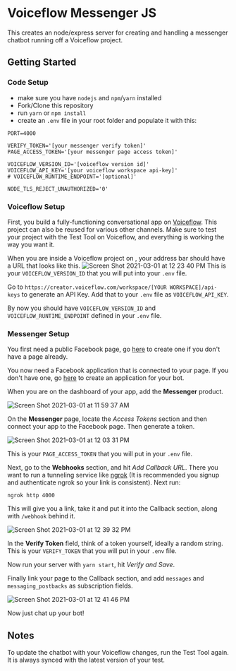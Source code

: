 # Voiceflow Messenger JS

This creates an node/express server for creating and handling a messenger chatbot running off a Voiceflow project.

## Getting Started

### Code Setup

- make sure you have `nodejs` and `npm`/`yarn` installed
- Fork/Clone this repository
- run `yarn` or `npm install`
- create an `.env` file in your root folder and populate it with this:

```
PORT=4000

VERIFY_TOKEN='[your messenger verify token]'
PAGE_ACCESS_TOKEN='[your messenger page access token]'

VOICEFLOW_VERSION_ID='[voiceflow version id]'
VOICEFLOW_API_KEY='[your voiceflow workspace api-key]'
# VOICEFLOW_RUNTIME_ENDPOINT='[optional]'

NODE_TLS_REJECT_UNAUTHORIZED='0'
```

### Voiceflow Setup

First, you build a fully-functioning conversational app on [Voiceflow](https://creator.voiceflow.com). This project can also be reused for various other channels. Make sure to test your project with the Test Tool on Voiceflow, and everything is working the way you want it.

When you are inside a Voiceflow project on , your address bar should have a URL that looks like this.
![Screen Shot 2021-03-01 at 12 23 40 PM](https://user-images.githubusercontent.com/5643574/109534188-0e107580-7a89-11eb-808f-c7a97227847c.png)
This is your `VOICEFLOW_VERSION_ID` that you will put into your `.env` file.

Go to `https://creator.voiceflow.com/workspace/[YOUR WORKSPACE]/api-keys` to generate an API Key. Add that to your `.env` file as `VOICEFLOW_API_KEY`.

By now you should have `VOICEFLOW_VERSION_ID` and `VOICEFLOW_RUNTIME_ENDPOINT` defined in your `.env` file.

### Messenger Setup

You first need a public Facebook page, go [here](https://www.facebook.com/pages/create) to create one if you don't have a page already.

You now need a Facebook application that is connected to your page. If you don't have one, go [here](https://developers.facebook.com/quickstarts) to create an application for your bot.

When you are on the dashboard of your app, add the **Messenger** product.

![Screen Shot 2021-03-01 at 11 59 37 AM](https://user-images.githubusercontent.com/5643574/109531233-a278d900-7a85-11eb-926a-30b7e7eef752.png)

On the **Messenger** page, locate the _Access Tokens_ section and then connect your app to the Facebook page. Then generate a token.

![Screen Shot 2021-03-01 at 12 03 31 PM](https://user-images.githubusercontent.com/5643574/109531632-26cb5c00-7a86-11eb-86c5-78bb78ffad99.png)

This is your `PAGE_ACCESS_TOKEN` that you will put in your `.env` file.

Next, go to the **Webhooks** section, and hit _Add Callback URL_. There you want to run a tunneling service like [ngrok](https://www.npmjs.com/package/ngrok) (It is recommended you signup and authenticate ngrok so your link is consistent). Next run:

```
ngrok http 4000
```

This will give you a link, take it and put it into the Callback section, along with `/webhook` behind it.

![Screen Shot 2021-03-01 at 12 39 32 PM](https://user-images.githubusercontent.com/5643574/109536003-326d5180-7a8b-11eb-9d93-ea817b6881de.png)

In the **Verify Token** field, think of a token yourself, ideally a random string. This is your `VERIFY_TOKEN` that you will put in your `.env` file.

Now run your server with `yarn start`, hit _Verify and Save_.

Finally link your page to the Callback section, and add `messages` and `messaging_postbacks` as subscription fields.

![Screen Shot 2021-03-01 at 12 41 46 PM](https://user-images.githubusercontent.com/5643574/109536239-7fe9be80-7a8b-11eb-8108-f5d4946e098d.png)

Now just chat up your bot!

## Notes

To update the chatbot with your Voiceflow changes, run the Test Tool again. It is always synced with the latest version of your test.
